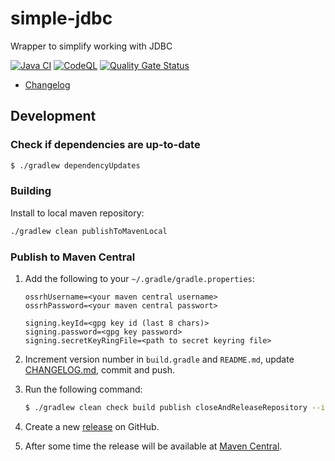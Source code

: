 # simple-jdbc

Wrapper to simplify working with JDBC

[![Java CI](https://github.com/itsallcode/simple-jdbc/actions/workflows/build.yml/badge.svg)](https://github.com/itsallcode/simple-jdbc/actions/workflows/build.yml)
[![CodeQL](https://github.com/itsallcode/simple-jdbc/actions/workflows/codeql-analysis.yml/badge.svg)](https://github.com/itsallcode/simple-jdbc/actions/workflows/codeql-analysis.yml)
[![Quality Gate Status](https://sonarcloud.io/api/project_badges/measure?project=simple-jdbc&metric=alert_status)](https://sonarcloud.io/summary/new_code?id=simple-jdbc)

* [Changelog](CHANGELOG.md)

## Development

### Check if dependencies are up-to-date

```bash
$ ./gradlew dependencyUpdates
```

### Building

Install to local maven repository:
```bash
./gradlew clean publishToMavenLocal
```

### Publish to Maven Central

1. Add the following to your `~/.gradle/gradle.properties`:

    ```properties
    ossrhUsername=<your maven central username>
    ossrhPassword=<your maven central passwort>

    signing.keyId=<gpg key id (last 8 chars)>
    signing.password=<gpg key password>
    signing.secretKeyRingFile=<path to secret keyring file>
    ```

2. Increment version number in `build.gradle` and `README.md`, update [CHANGELOG.md](CHANGELOG.md), commit and push.
3. Run the following command:

    ```bash
    $ ./gradlew clean check build publish closeAndReleaseRepository --info
    ```

4. Create a new [release](https://github.com/kaklakariada/fritzbox-java-api/releases) on GitHub.
5. After some time the release will be available at [Maven Central](https://repo1.maven.org/maven2/com/github/kaklakariada/fritzbox-java-api/).
